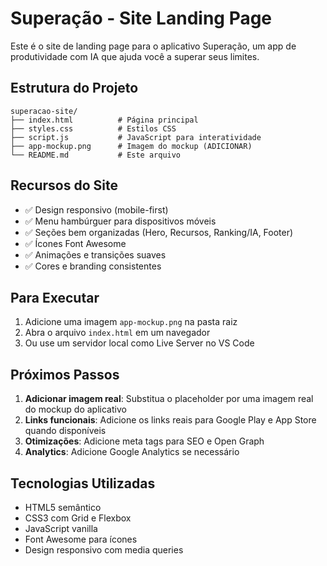 # Superação - Site Landing Page

Este é o site de landing page para o aplicativo Superação, um app de produtividade com IA que ajuda você a superar seus limites.

## Estrutura do Projeto

```text
superacao-site/
├── index.html          # Página principal
├── styles.css          # Estilos CSS
├── script.js           # JavaScript para interatividade
├── app-mockup.png      # Imagem do mockup (ADICIONAR)
└── README.md           # Este arquivo
```

## Recursos do Site

- ✅ Design responsivo (mobile-first)
- ✅ Menu hambúrguer para dispositivos móveis
- ✅ Seções bem organizadas (Hero, Recursos, Ranking/IA, Footer)
- ✅ Ícones Font Awesome
- ✅ Animações e transições suaves
- ✅ Cores e branding consistentes

## Para Executar

1. Adicione uma imagem `app-mockup.png` na pasta raiz
2. Abra o arquivo `index.html` em um navegador
3. Ou use um servidor local como Live Server no VS Code

## Próximos Passos

1. **Adicionar imagem real**: Substitua o placeholder por uma imagem real do mockup do aplicativo
2. **Links funcionais**: Adicione os links reais para Google Play e App Store quando disponíveis
3. **Otimizações**: Adicione meta tags para SEO e Open Graph
4. **Analytics**: Adicione Google Analytics se necessário

## Tecnologias Utilizadas

- HTML5 semântico
- CSS3 com Grid e Flexbox
- JavaScript vanilla
- Font Awesome para ícones
- Design responsivo com media queries